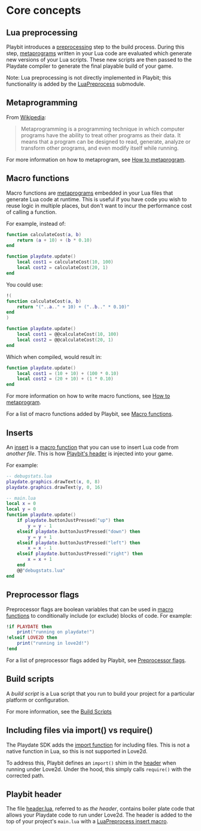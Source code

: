 # Core concepts

## Lua preprocessing

Playbit introduces a [preprocessing](https://en.wikipedia.org/wiki/Preprocessor) step to the build process. During this step, [metaprograms](#metaprogramming) written in your Lua code are evaluated which generate new versions of your Lua scripts. These new scripts are then passed to the Playdate compiler to generate the final playable build of your game.

Note: Lua preprocessing is not directly implemented in Playbit; this functionality is added by the  [LuaPreprocess](https://github.com/GamesRightMeow/LuaPreprocess) submodule.

## Metaprogramming
From [Wikipedia](https://en.wikipedia.org/wiki/Metaprogramming):
> Metaprogramming is a programming technique in which computer programs have the ability to treat other programs as their data. It means that a program can be designed to read, generate, analyze or transform other programs, and even modify itself while running.

For more information on how to metaprogram, see [How to metaprogram](https://github.com/GamesRightMeow/LuaPreprocess/blob/master/docs/getting-started.md#how-to-metaprogram).

## Macro functions
Macro functions are [metaprograms](#metaprogramming) embedded in your Lua files that generate Lua code at runtime. This is useful if you have code you wish to reuse logic in multiple places, but don't want to incur the performance cost of calling a function.

For example, instead of:
```lua
function calculateCost(a, b)
    return (a + 10) + (b * 0.10)
end

function playdate.update()
    local cost1 = calculateCost(10, 100)
    local cost2 = calculateCost(20, 1)
end
```

You could use:
```lua
!(
function calculateCost(a, b)
    return "("..a.." + 10) + ("..b.." * 0.10)"
end
)

function playdate.update()
    local cost1 = @@calculateCost(10, 100)
    local cost2 = @@calculateCost(20, 1)
end
```

Which when compiled, would result in:
```lua
function playdate.update()
    local cost1 = (10 + 10) + (100 * 0.10)
    local cost2 = (20 + 10) + (1 * 0.10)
end
```

For more information on how to write macro functions, see [How to metaprogram](https://github.com/GamesRightMeow/LuaPreprocess/blob/master/docs/getting-started.md#how-to-metaprogram).

For a list of macro functions added by Playbit, see [Macro functions](macro-functions.md).

## Inserts

An [insert](https://github.com/GamesRightMeow/LuaPreprocess/blob/master/docs/extra-functionality.md#insert) is a [macro function](#macro-functions) that you can use to insert Lua code from _another file_. This is how [Playbit's header](#playbit-header) is injected into your game.

<!-- TODO: what's a more useful/practical example? -->
For example:
```lua
-- debugstats.lua
playdate.graphics.drawText(x, 0, 8)
playdate.graphics.drawText(y, 0, 16)
```

```lua
-- main.lua
local x = 0
local y = 0
function playdate.update()
    if playdate.buttonJustPressed("up") then
        y = y - 1
    elseif playdate.buttonJustPressed("down") then
        y = y + 1
    elseif playdate.buttonJustPressed("left") then
        x = x - 1
    elseif playdate.buttonJustPressed("right") then
        x = x + 1
    end
    @@"debugstats.lua"
end
```

## Preprocessor flags
Preprocessor flags are boolean variables that can be used in [macro functions](#macro-functions) to conditionally include (or exclude) blocks of code. For example:

```lua
!if PLAYDATE then
    print("running on playdate!")
!elseif LOVE2D then
    print("running in love2d!")
!end
```

For a list of preprocessor flags added by Playbit, see [Preprocessor flags](preprocessor-flags.md).

## Build scripts
A _build script_ is a Lua script that you run to build your project for a particular platform or configuration. 

For more information, see the [Build Scripts](build-scripts.md)

## Including files via import() vs require()
The Playdate SDK adds the [import function](https://sdk.play.date/Inside%20Playdate.html#_structuring_your_project) for including files. This is not a native function in Lua, so this is not supported in Love2d.

To address this, Playbit defines an `import()` shim in the [header](core-concepts.md#playbit-header) when running under Love2d. Under the hood, this simply calls `require()` with the corrected path.

## Playbit header
The file [header.lua](../header.lua), referred to as _the header_, contains boiler plate code that allows your Playdate code to run under Love2d. The header is added to the top of your project's `main.lua` with a [LuaPreprocess insert macro](#inserts).